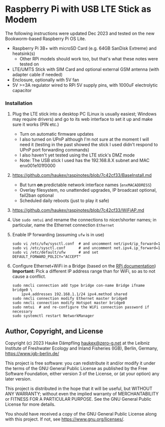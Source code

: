 Raspberry Pi with USB LTE Stick as Modem
========================================

The following instructions were updated Dec 2023 and
tested on the new Bookworm-based Raspberry Pi OS Lite.

- Raspberry Pi 3B+ with microSD Card (e.g. 64GB SanDisk Extreme) and heatsink(s)
  - Other RPi models should work too, but that's what these notes were tested on
- LTE/UMTS Stick with SIM Card and optional external GSM antenna (with adapter cable if needed)
- Enclosure, optionally with 5V fan
- 5V >=3A regulator wired to RPi 5V supply pins, with 1000uF electrolytic capacitor

### Installation

1. Plug the LTE stick into a desktop PC (Linux is usually easiest; Windows may require drivers)
   and go to its web interface to set it up and make sure it works (PIN etc.)
   - Turn on automatic firmware updates
   - I also turned on UPnP although I'm not sure at the moment I will need it
     (testing in the past showed the stick I used didn't respond to UPnP port forwarding commands)
   - I also haven't yet tested using the LTE stick's DMZ mode
   - Note: The USB stick I used has the 192.168.8.X subnet and MAC enx001e101f0000

2. https://github.com/haukex/raspinotes/blob/7c42cf33/BaseInstall.md
   - But turn **on** predictable network interface names (`enxMACADDRESS`)
   - Overlay filesystem, no unattended upgrades, IP broadcast optional, fail2ban optional
   - Scheduled daily reboots (just to play it safe)

3. https://github.com/haukex/raspinotes/blob/7c42cf33/WiFiAP.md

4. Use `sudo nmtui` and rename the connections to nicer/shorter names;
   in particular, name the Ethernet connection `Ethernet`

5. Enable IP forwarding (assuming `ufw` is in use)

       sudo vi /etc/ufw/sysctl.conf  # and uncomment net/ipv4/ip_forward=1
       sudo vi /etc/sysctl.conf      # and uncomment net.ipv4.ip_forward=1
       sudo vi /etc/default/ufw      # and set DEFAULT_FORWARD_POLICY="ACCEPT"

6. Configure Ethernet+WiFi in a Bridge (based on the [RPi documentation][link1])
   **Important:** Pick a different IP address range than for WiFi, so as to
   not cause a conflict.

       sudo nmcli connection add type bridge con-name Bridge ifname bridge0 \
           ipv4.addresses 192.168.1.1/24 ipv4.method shared
       sudo nmcli connection modify Ethernet master bridge0
       sudo nmcli connection modify Hotspot master bridge0
       sudo nmtui  # and re-configure the WiFi connection password if necessary
       sudo systemctl restart NetworkManager

[link1]: https://www.raspberrypi.com/documentation/computers/configuration.html#use-your-raspberry-pi-as-a-network-bridge


Author, Copyright, and License
------------------------------

Copyright (c) 2023 Hauke Dämpfling <haukex@zero-g.net>
at the Leibniz Institute of Freshwater Ecology and Inland Fisheries (IGB),
Berlin, Germany, <https://www.igb-berlin.de/>

This project is free software: you can redistribute it and/or modify
it under the terms of the GNU General Public License as published by
the Free Software Foundation, either version 3 of the License, or
(at your option) any later version.

This project is distributed in the hope that it will be useful,
but WITHOUT ANY WARRANTY; without even the implied warranty of
MERCHANTABILITY or FITNESS FOR A PARTICULAR PURPOSE. See the
GNU General Public License for more details.

You should have received a copy of the GNU General Public License
along with this project. If not, see <https://www.gnu.org/licenses/>.
